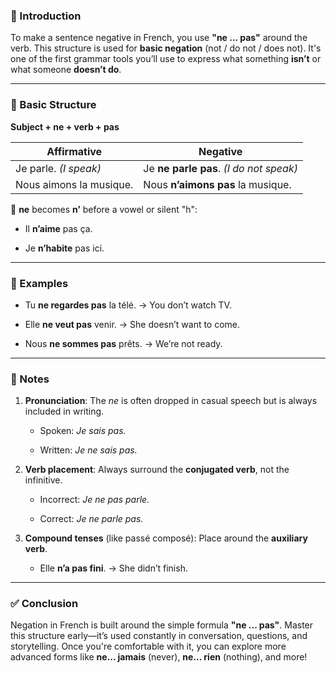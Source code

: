 

### 🎯 Introduction

To make a sentence negative in French, you use **"ne ... pas"** around the verb. This structure is used for **basic negation** (not / do not / does not). It's one of the first grammar tools you’ll use to express what something **isn’t** or what someone **doesn’t do**.

---

### 🧱 Basic Structure

**Subject + ne + verb + pas**

|Affirmative|Negative|
|---|---|
|Je parle. _(I speak)_|Je **ne parle pas**. _(I do not speak)_|
|Nous aimons la musique.|Nous **n’aimons pas** la musique.|

🔁 **ne** becomes **n’** before a vowel or silent "h":

- Il **n’aime** pas ça.
    
- Je **n’habite** pas ici.
    

---

### 💬 Examples

- Tu **ne regardes pas** la télé. → You don’t watch TV.
    
- Elle **ne veut pas** venir. → She doesn’t want to come.
    
- Nous **ne sommes pas** prêts. → We’re not ready.
    

---

### 🧠 Notes

1. **Pronunciation**: The _ne_ is often dropped in casual speech but is always included in writing.
    
    - Spoken: _Je sais pas._
        
    - Written: _Je ne sais pas._
        
2. **Verb placement**: Always surround the **conjugated verb**, not the infinitive.
    
    - Incorrect: _Je ne pas parle._
        
    - Correct: _Je ne parle pas._
        
3. **Compound tenses** (like passé composé): Place around the **auxiliary verb**.
    
    - Elle **n’a pas fini**. → She didn’t finish.
        

---

### ✅ Conclusion

Negation in French is built around the simple formula **"ne ... pas"**. Master this structure early—it’s used constantly in conversation, questions, and storytelling. Once you're comfortable with it, you can explore more advanced forms like **ne... jamais** (never), **ne... rien** (nothing), and more!